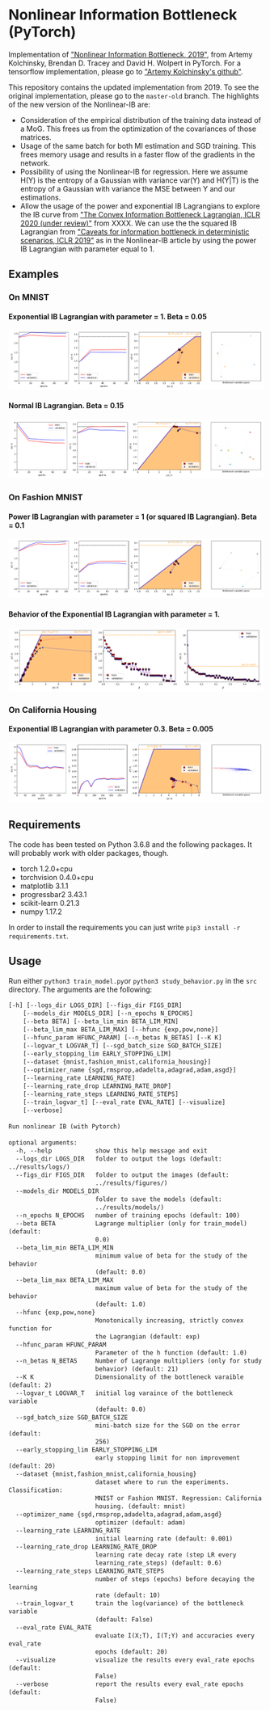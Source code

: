 # Nonlinear Information Bottleneck (PyTorch)

Implementation of ["Nonlinear Information Bottleneck, 2019"](https://arxiv.org/abs/1705.02436), from Artemy Kolchinsky, Brendan D. Tracey and David H. Wolpert in PyTorch. For a tensorflow implementation, please go to ["Artemy Kolchinsky's github"](https://github.com/artemyk/nonlinearIB).

This repository contains the updated implementation from 2019. To see the original implementation, please go to the `master-old` branch. The highlights of the new version of the Nonlinear-IB are:
- Consideration of the empirical distribution of the training data instead of a MoG. This frees us from the optimization of the covariances of those matrices.
- Usage of the same batch for both MI estimation and SGD training. This frees memory usage and results in a faster flow of the gradients in the network.
- Possibility of using the Nonlinear-IB for regression. Here we assume H(Y) is the entropy of a Gaussian with variance var(Y) and H(Y|T) is the entropy of a Gaussian with variance the MSE between Y and our estimations.
- Allow the usage of the power and exponential IB Lagrangians to explore the IB curve from ["The Convex Information Bottleneck Lagrangian, ICLR 2020 (under review)"](https://openreview.net/pdf?id=SkxhS6EYvH) from XXXX. We can use the the squared IB Lagrangian from ["Caveats for information bottleneck in deterministic scenarios, ICLR 2019"](https://openreview.net/pdf?id=rke4HiAcY7) as in the Nonlinear-IB article by using the power IB Lagrangian with parameter equal to 1.

## Examples

### On MNIST

#### Exponential IB Lagrangian with parameter = 1. Beta = 0.05

![](./examples/mnist_exp_1_beta_0,05_image.png)

#### Normal IB Lagrangian. Beta = 0.15

![](./examples/mnist_none_beta_0,15_image.png)

### On Fashion MNIST

#### Power IB Lagrangian with parameter = 1 (or squared IB Lagrangian). Beta = 0.1

![](./examples/fashion_pow_1_beta_0,1_image.png)

#### Behavior of the Exponential IB Lagrangian with parameter = 1.

![](./examples/fashion_exp_1_behavior_image.png)

### On California Housing 

#### Exponential IB Lagrangian with parameter 0.3. Beta = 0.005

![](./examples/housing_exp_0,3_beta_0,05_image.png)


## Requirements

The code has been tested on Python 3.6.8 and the following packages. It will probably work with older packages, though.

- torch 1.2.0+cpu
- torchvision 0.4.0+cpu
- matplotlib 3.1.1
- progressbar2 3.43.1
- scikit-learn 0.21.3
- numpy 1.17.2

In order to install the requirements you can just write ```pip3 install -r requirements.txt```.

## Usage

Run either ```python3 train_model.py```or ```python3 study_behavior.py``` in the `src` directory. The arguments are the following:

```console
[-h] [--logs_dir LOGS_DIR] [--figs_dir FIGS_DIR]
    [--models_dir MODELS_DIR] [--n_epochs N_EPOCHS]
    [--beta BETA] [--beta_lim_min BETA_LIM_MIN]
    [--beta_lim_max BETA_LIM_MAX] [--hfunc {exp,pow,none}]
    [--hfunc_param HFUNC_PARAM] [--n_betas N_BETAS] [--K K]
    [--logvar_t LOGVAR_T] [--sgd_batch_size SGD_BATCH_SIZE]
    [--early_stopping_lim EARLY_STOPPING_LIM]
    [--dataset {mnist,fashion_mnist,california_housing}]
    [--optimizer_name {sgd,rmsprop,adadelta,adagrad,adam,asgd}]
    [--learning_rate LEARNING_RATE]
    [--learning_rate_drop LEARNING_RATE_DROP]
    [--learning_rate_steps LEARNING_RATE_STEPS]
    [--train_logvar_t] [--eval_rate EVAL_RATE] [--visualize]
    [--verbose]

Run nonlinear IB (with Pytorch)

optional arguments:
  -h, --help            show this help message and exit
  --logs_dir LOGS_DIR   folder to output the logs (default: ../results/logs/)
  --figs_dir FIGS_DIR   folder to output the images (default:
                        ../results/figures/)
  --models_dir MODELS_DIR
                        folder to save the models (default:
                        ../results/models/)
  --n_epochs N_EPOCHS   number of training epochs (default: 100)
  --beta BETA           Lagrange multiplier (only for train_model) (default:
                        0.0)
  --beta_lim_min BETA_LIM_MIN
                        minimum value of beta for the study of the behavior
                        (default: 0.0)
  --beta_lim_max BETA_LIM_MAX
                        maximum value of beta for the study of the behavior
                        (default: 1.0)
  --hfunc {exp,pow,none}
                        Monotonically increasing, strictly convex function for
                        the Lagrangian (default: exp)
  --hfunc_param HFUNC_PARAM
                        Parameter of the h function (default: 1.0)
  --n_betas N_BETAS     Number of Lagrange multipliers (only for study
                        behavior) (default: 21)
  --K K                 Dimensionality of the bottleneck varaible (default: 2)
  --logvar_t LOGVAR_T   initial log varaince of the bottleneck variable
                        (default: 0.0)
  --sgd_batch_size SGD_BATCH_SIZE
                        mini-batch size for the SGD on the error (default:
                        256)
  --early_stopping_lim EARLY_STOPPING_LIM
                        early stopping limit for non improvement (default: 20)
  --dataset {mnist,fashion_mnist,california_housing}
                        dataset where to run the experiments. Classification:
                        MNIST or Fashion MNIST. Regression: California
                        housing. (default: mnist)
  --optimizer_name {sgd,rmsprop,adadelta,adagrad,adam,asgd}
                        optimizer (default: adam)
  --learning_rate LEARNING_RATE
                        initial learning rate (default: 0.001)
  --learning_rate_drop LEARNING_RATE_DROP
                        learning rate decay rate (step LR every
                        learning_rate_steps) (default: 0.6)
  --learning_rate_steps LEARNING_RATE_STEPS
                        number of steps (epochs) before decaying the learning
                        rate (default: 10)
  --train_logvar_t      train the log(variance) of the bottleneck variable
                        (default: False)
  --eval_rate EVAL_RATE
                        evaluate I(X;T), I(T;Y) and accuracies every eval_rate
                        epochs (default: 20)
  --visualize           visualize the results every eval_rate epochs (default:
                        False)
  --verbose             report the results every eval_rate epochs (default:
                        False)
```

